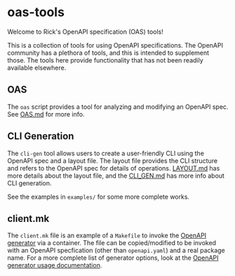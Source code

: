 # oas-tools

Welcome to Rick's OpenAPI specification (OAS) tools!

This is a collection of tools for using OpenAPI specifications. The OpenAPI community has a plethora of tools, and this is intended to supplement those. The tools here provide functionality that has not been readily available elsewhere.

## OAS

The `oas` script provides a tool for analyzing and modifying an OpenAPI spec. See [OAS.md](OAS.md) for more info.

## CLI Generation

The `cli-gen` tool allows users to create a user-friendly CLI using the OpenAPI spec and a layout file. The layout file provides the CLI structure and refers to the OpenAPI spec for details of operations.  [LAYOUT.md](LAYOUT.md) has more details about the layout file, and the [CLI_GEN.md](CLI_GEN.md) has more info about CLI generation.

See the examples in `examples/` for some more complete works.

## client.mk

The `client.mk` file is an example of a `Makefile` to invoke the [OpenAPI generator](https://github.com/OpenAPITools/openapi-generator) via a container. The file can be copied/modified to be invoked with an OpenAPI specfication (other than `openapi.yaml`) and a real package name. For a more complete list of generator options, look at the [OpenAPI generator usage documentation](https://openapi-generator.tech/docs/usage#generate).
